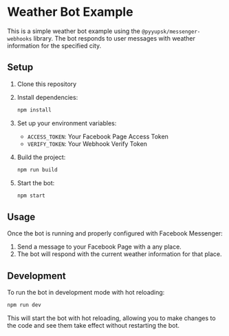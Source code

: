 # Weather Bot Example

This is a simple weather bot example using the `@pyyupsk/messenger-webhooks` library. The bot responds to user messages with weather information for the specified city.

## Setup

1. Clone this repository
2. Install dependencies:
   ```bash
   npm install
   ```
3. Set up your environment variables:

   - `ACCESS_TOKEN`: Your Facebook Page Access Token
   - `VERIFY_TOKEN`: Your Webhook Verify Token

4. Build the project:

   ```bash
   npm run build
   ```

5. Start the bot:
   ```bash
   npm start
   ```

## Usage

Once the bot is running and properly configured with Facebook Messenger:

1. Send a message to your Facebook Page with a any place.
2. The bot will respond with the current weather information for that place.

## Development

To run the bot in development mode with hot reloading:

```bash
npm run dev
```

This will start the bot with hot reloading, allowing you to make changes to the code and see them take effect without restarting the bot.
